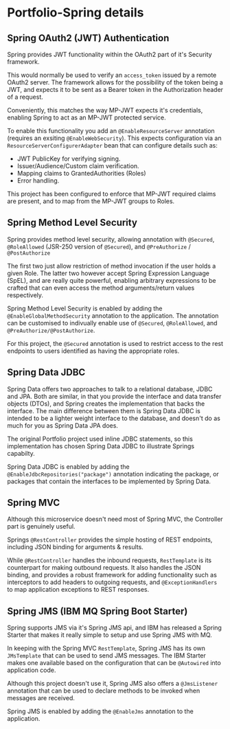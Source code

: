 # Portfolio-Spring details

## Spring OAuth2 (JWT) Authentication

Spring provides JWT functionality within the OAuth2 part of it's Security framework.

This would normally be used to verify an `access_token` issued by 
a remote OAuth2 server. The framework allows for the possibility
of the token being a JWT, and expects it to be sent as a Bearer token in the Authorization header of a request.

Conveniently, this matches the way MP-JWT expects it's credentials, 
enabling Spring to act as an MP-JWT protected service.

To enable this functionality you add an `@EnableResourceServer` annotation (requires an exsiting `@EnableWebSecurity`). This expects
configuration via an `ResourceServerConfigurerAdapter` bean that can configure details such as:
 - JWT PublicKey for verifying signing.
 - Issuer/Audience/Custom claim verification.
 - Mapping claims to GrantedAuthorities (Roles)
 - Error handling.

This project has been configured to enforce that MP-JWT required claims are present, and to map from the MP-JWT groups to Roles.

## Spring Method Level Security

Spring provides method level security, allowing annotation with 
`@Secured`, `@RoleAllowed` (JSR-250 version of `@Secured`), and `@PreAuthorize` / `@PostAuthorize`

The first two just allow restriction of method invocation if the
user holds a given Role. The latter two however accept Spring Expression Language (SpEL), and are really quite powerful, enabling 
arbitrary expressions to be crafted that can even access the method arguments/return values respectively. 

Spring Method Level Security is enabled by adding the `@EnableGlobalMethodSecurity` annotation to the application. The annotation can be customised to indivually enable use
of `@Secured`, `@RoleAllowed`, and `@PreAuthorize/@PostAuthorize`.

For this project, the `@Secured` annotation is used to restrict 
access to the rest endpoints to users identified as having the 
appropriate roles.

## Spring Data JDBC

Spring Data offers two approaches to talk to a relational database, 
JDBC and JPA. Both are similar, in that you provide the interface 
and data transfer objects (DTOs), and Spring creates the implementation
that backs the interface. The main difference between them is Spring Data JDBC
is intended to be a lighter weight interface to the database, and doesn't 
do as much for you as Spring Data JPA does.

The original Portfolio project used inline JDBC statements, so this
implementation has chosen Spring Data JDBC to illustrate Springs capabilty.

Spring Data JDBC is enabled by adding the `@EnableJdbcRepositories("package")` annotation
indicating the package, or packages that contain the interfaces to be implemented by Spring Data.

## Spring MVC

Although this microservice doesn't need most of Spring MVC, the Controller part
is genuinely useful. 

Springs `@RestController` provides the simple hosting of REST endpoints, 
including JSON binding for arguments & results.

While `@RestController` handles the inbound requests, `RestTemplate` is its
counterpart for making outbound requests. It also handles the JSON binding, and provides
a robust framework for adding functionality such as interceptors to add headers
to outgoing requests, and `@ExceptionHandlers` to map application exceptions to REST responses.

## Spring JMS (IBM MQ Spring Boot Starter)

Spring supports JMS via it's Spring JMS api, and IBM has released a Spring Starter
that makes it really simple to setup and use Spring JMS with MQ.

In keeping with the Spring MVC `RestTemplate`, Spring JMS has its own `JMsTemplate`
that can be used to send JMS messages. The IBM Starter makes one available based
on the configuration that can be `@Autowired` into application code. 

Although this project doesn't use it, Spring JMS also offers a `@JmsListener` annotation
that can be used to declare methods to be invoked when messages are received.

Spring JMS is enabled by adding the `@EnableJms` annotation to the application.



 

